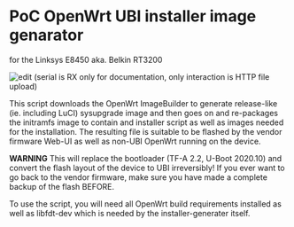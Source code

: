 # PoC OpenWrt UBI installer image genarator
for the Linksys E8450 aka. Belkin RT3200

![edit](https://user-images.githubusercontent.com/9948313/108781223-78915500-7561-11eb-851a-3c4c744ad6c2.gif)
(serial is RX only for documentation, only interaction is HTTP file upload)


This script downloads the OpenWrt ImageBuilder to generate release-like (ie. including LuCI) sysupgrade image and then goes on and re-packages the initramfs image to contain and installer script as well as images needed for the installation.
The resulting file is suitable to be flashed by the vendor firmware Web-UI as well as non-UBI OpenWrt running on the device.

**WARNING** This will replace the bootloader (TF-A 2.2, U-Boot 2020.10) and convert the flash layout of the device to UBI irreversibly!
If you ever want to go back to the vendor firmware, make sure you have made a complete backup of the flash BEFORE.

To use the script, you will need all OpenWrt build requirements installed as well as libfdt-dev which is needed by the installer-generater itself.

